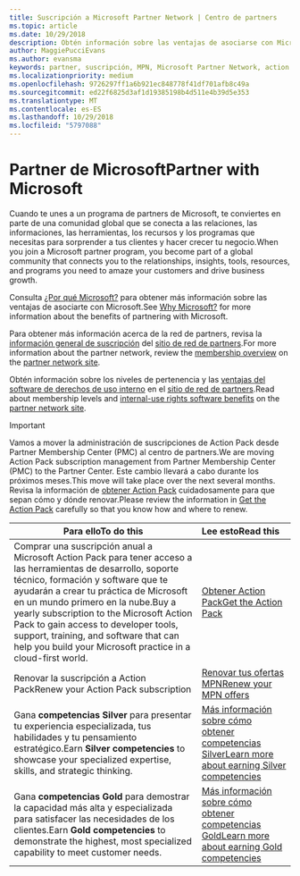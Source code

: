 ```yaml
---
title: Suscripción a Microsoft Partner Network | Centro de partners
ms.topic: article
ms.date: 10/29/2018
description: Obtén información sobre las ventajas de asociarse con Microsoft.
author: MaggiePucciEvans
ms.author: evansma
keywords: partner, suscripción, MPN, Microsoft Partner Network, action pack, MAPS, suscripción a action pack, ventajas, ventajas de MPN, suscripción, silver, gold, competencias
ms.localizationpriority: medium
ms.openlocfilehash: 9726297ff1a6b921ec848778f41df701afb8c49a
ms.sourcegitcommit: ed22f6825d3af1d19385198b4d511e4b39d5e353
ms.translationtype: MT
ms.contentlocale: es-ES
ms.lasthandoff: 10/29/2018
ms.locfileid: "5797088"
---
```

# <a name="partner-with-microsoft"></a><span data-ttu-id="6e0b9-104">Partner de Microsoft</span><span class="sxs-lookup"><span data-stu-id="6e0b9-104">Partner with Microsoft</span></span>

<span data-ttu-id="6e0b9-105">Cuando te unes a un programa de partners de Microsoft, te conviertes en parte de una comunidad global que se conecta a las relaciones, las informaciones, las herramientas, los recursos y los programas que necesitas para sorprender a tus clientes y hacer crecer tu negocio.</span><span class="sxs-lookup"><span data-stu-id="6e0b9-105">When you join a Microsoft partner program, you become part of a global community that connects you to the relationships, insights, tools, resources, and programs you need to amaze your customers and drive business growth.</span></span> 

<span data-ttu-id="6e0b9-106">Consulta [¿Por qué Microsoft?](https://partner.microsoft.com/business-opportunities/why-microsoft) para obtener más información sobre las ventajas de asociarte con Microsoft.</span><span class="sxs-lookup"><span data-stu-id="6e0b9-106">See [Why Microsoft?](https://partner.microsoft.com/business-opportunities/why-microsoft) for more information about the benefits of partnering with Microsoft.</span></span> 

<span data-ttu-id="6e0b9-107">Para obtener más información acerca de la red de partners, revisa la [información general de suscripción](https://partner.microsoft.com/membership) del [sitio de red de partners](https://partner.microsoft.com).</span><span class="sxs-lookup"><span data-stu-id="6e0b9-107">For more information about the partner network, review the [membership overview](https://partner.microsoft.com/membership) on the [partner network site](https://partner.microsoft.com).</span></span> 

<span data-ttu-id="6e0b9-108">Obtén información sobre los niveles de pertenencia y las [ventajas del software de derechos de uso interno](https://partner.microsoft.com/membership/internal-use-software) en el [sitio de red de partners](https://partner.microsoft.com).</span><span class="sxs-lookup"><span data-stu-id="6e0b9-108">Read about membership levels and [internal-use rights software benefits](https://partner.microsoft.com/membership/internal-use-software) on the [partner network site](https://partner.microsoft.com).</span></span> 

>[!IMPORTANT]
><span data-ttu-id="6e0b9-109">Vamos a mover la administración de suscripciones de Action Pack desde Partner Membership Center (PMC) al centro de partners.</span><span class="sxs-lookup"><span data-stu-id="6e0b9-109">We are moving Action Pack subscription management from Partner Membership Center (PMC) to the Partner Center.</span></span> <span data-ttu-id="6e0b9-110">Este cambio llevará a cabo durante los próximos meses.</span><span class="sxs-lookup"><span data-stu-id="6e0b9-110">This move will take place over the next several months.</span></span> <span data-ttu-id="6e0b9-111">Revisa la información de [obtener Action Pack](mpn-get-action-pack.md) cuidadosamente para que sepan cómo y dónde renovar.</span><span class="sxs-lookup"><span data-stu-id="6e0b9-111">Please review the information in [Get the Action Pack](mpn-get-action-pack.md) carefully so that you know how and where to renew.</span></span>  

|**<span data-ttu-id="6e0b9-112">Para ello</span><span class="sxs-lookup"><span data-stu-id="6e0b9-112">To do this</span></span>**   |**<span data-ttu-id="6e0b9-113">Lee esto</span><span class="sxs-lookup"><span data-stu-id="6e0b9-113">Read this</span></span>**   |
|-----------------|:---------------------------|
|<span data-ttu-id="6e0b9-114">Comprar una suscripción anual a Microsoft Action Pack para tener acceso a las herramientas de desarrollo, soporte técnico, formación y software que te ayudarán a crear tu práctica de Microsoft en un mundo primero en la nube.</span><span class="sxs-lookup"><span data-stu-id="6e0b9-114">Buy a yearly subscription to the Microsoft Action Pack to gain access to developer tools, support, training, and software that can help you build your Microsoft practice in a cloud-first world.</span></span> | [<span data-ttu-id="6e0b9-115">Obtener Action Pack</span><span class="sxs-lookup"><span data-stu-id="6e0b9-115">Get the Action Pack</span></span>](mpn-get-action-pack.md)|
|<span data-ttu-id="6e0b9-116">Renovar la suscripción a Action Pack</span><span class="sxs-lookup"><span data-stu-id="6e0b9-116">Renew your Action Pack subscription</span></span>   |[<span data-ttu-id="6e0b9-117">Renovar tus ofertas MPN</span><span class="sxs-lookup"><span data-stu-id="6e0b9-117">Renew your MPN offers</span></span>](renew-mpn-offers.md)|
|<span data-ttu-id="6e0b9-118">Gana **competencias Silver** para presentar tu experiencia especializada, tus habilidades y tu pensamiento estratégico.</span><span class="sxs-lookup"><span data-stu-id="6e0b9-118">Earn **Silver competencies** to showcase your specialized expertise, skills, and strategic thinking.</span></span>|[<span data-ttu-id="6e0b9-119">Más información sobre cómo obtener competencias Silver</span><span class="sxs-lookup"><span data-stu-id="6e0b9-119">Learn more about earning Silver competencies</span></span>](https://partner.microsoft.com/membership/competencies)|
|<span data-ttu-id="6e0b9-120">Gana **competencias Gold** para demostrar la capacidad más alta y especializada para satisfacer las necesidades de los clientes.</span><span class="sxs-lookup"><span data-stu-id="6e0b9-120">Earn **Gold competencies** to demonstrate the highest, most specialized capability to meet customer needs.</span></span> |[<span data-ttu-id="6e0b9-121">Más información sobre cómo obtener competencias Gold</span><span class="sxs-lookup"><span data-stu-id="6e0b9-121">Learn more about earning Gold competencies</span></span>](https://partner.microsoft.com/membership/competencies)|





